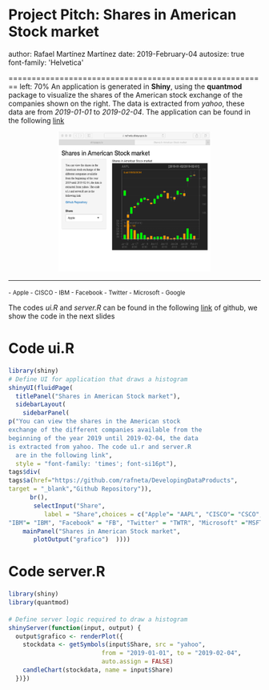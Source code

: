 Project Pitch: Shares in American Stock market
========================================================
author: Rafael Martínez Martínez
date: 2019-February-04
autosize: true
font-family: 'Helvetica'


========================================================
left: 70%
An application is generated in **Shiny**, using the **quantmod** package to visualize the shares of the American stock exchange of the companies shown on the right. The data is extracted from _yahoo_, these data are from *2019-01-01* to *2019-02-04*. The application can be found in the following [link](https://rafneta.shinyapps.io/Project/)

<div align="center">
<img src="app.png" width=60% height=280>
</div>

***
<small>
- Apple
- CISCO
- IBM
- Facebook
- Twitter
- Microsoft
- Google
</small>

The codes _ui.R_ and _server.R_ can be found in the following [link](https://github.com/rafneta/DevelopingDataProducts) of github, we show the code in the next slides

Code ui.R
========================================================
<style>
.reveal {
   font-size: 12px;
}</style>


```r
library(shiny)
# Define UI for application that draws a histogram
shinyUI(fluidPage(
  titlePanel("Shares in American Stock market"),
  sidebarLayout(
    sidebarPanel(
p("You can view the shares in the American stock
exchange of the different companies available from the 
beginning of the year 2019 until 2019-02-04, the data 
is extracted from yahoo. The code u1.r and server.R 
  are in the following link",
  style = "font-family: 'times'; font-si16pt"),
tags$div(
tags$a(href="https://github.com/rafneta/DevelopingDataProducts",
target = "_blank","Github Repository")),
      br(),
       selectInput("Share",
          label = "Share",choices = c("Apple"= "AAPL", "CISCO"= "CSCO",
"IBM"= "IBM", "Facebook" = "FB", "Twitter" = "TWTR", "Microsoft" ="MSFT","Google" = "GOOG"))),
    mainPanel("Shares in American Stock market",
       plotOutput("grafico")  ))))
```

Code server.R
========================================================
<style>
.reveal {
   font-size: 12px;
}</style>


```r
library(shiny)
library(quantmod)

# Define server logic required to draw a histogram
shinyServer(function(input, output) {
  output$grafico <- renderPlot({
    stockdata <- getSymbols(input$Share, src = "yahoo",
                          from = "2019-01-01", to = "2019-02-04",
                          auto.assign = FALSE)
    candleChart(stockdata, name = input$Share)
  })})
```

